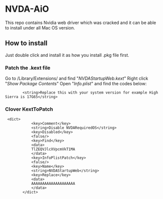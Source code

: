 # NVDA-AiO
This repo contains Nvidia web driver which was cracked and it can be able to install under all Mac OS version.
## How to install
Just double click and install it as how you install .pkg file first.
### Patch the .kext file
Go to /Library/Extensions/ and find "*NVDAStartupWeb.kext*"
Right click "*Show Package Contents*"
Open "*Info.plist*" and find the codes below:
```*<key>NVDARequiredOS</key>
        <string>Replace this with your system version for example High Sierra is 17G65</string>
```
### Clover KextToPatch
```
 <dict>
            <key>Comment</key>
            <string>Disable NVDARequiredOS</string>
            <key>Disabled</key>
            <false/>
            <key>Find</key>
            <data>
            TlZEQVJlcXVpcmVkT1MA
            </data>
            <key>InfoPlistPatch</key>
            <false/>
            <key>Name</key>
            <string>NVDAStartupWeb</string>
            <key>Replace</key>
            <data>
            AAAAAAAAAAAAAAAAAAAA
            </data>
        </dict>
        
```

